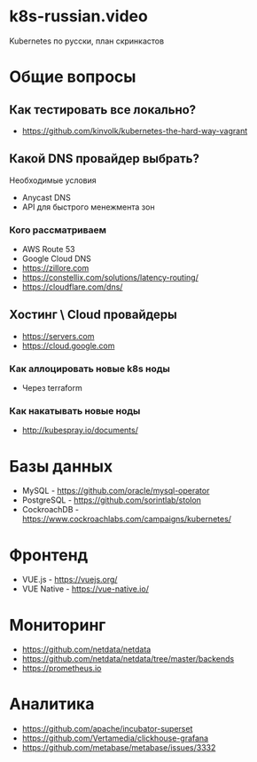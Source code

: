 # k8s-russian.video
Kubernetes по русски, план скринкастов
 
# Общие вопросы
## Как тестировать все локально?
- https://github.com/kinvolk/kubernetes-the-hard-way-vagrant

## Какой DNS провайдер выбрать? 
Необходимые условия
 - Anycast DNS
 - API для быстрого менежмента зон

### Кого рассматриваем
 - AWS Route 53
 - Google Cloud DNS
 - https://zillore.com
 - https://constellix.com/solutions/latency-routing/
 - https://cloudflare.com/dns/
 
## Хостинг \ Cloud провайдеры
 - https://servers.com 
 - https://cloud.google.com

### Как аллоцировать новые k8s ноды
- Через terraform

### Как накатывать новые ноды
- http://kubespray.io/documents/

# Базы данных
- MySQL - https://github.com/oracle/mysql-operator
- PostgreSQL - https://github.com/sorintlab/stolon
- CockroachDB - https://www.cockroachlabs.com/campaigns/kubernetes/

# Фронтенд
- VUE.js - https://vuejs.org/
- VUE Native - https://vue-native.io/

# Мониторинг
- https://github.com/netdata/netdata
- https://github.com/netdata/netdata/tree/master/backends
- https://prometheus.io

# Аналитика
- https://github.com/apache/incubator-superset
- https://github.com/Vertamedia/clickhouse-grafana
- https://github.com/metabase/metabase/issues/3332
